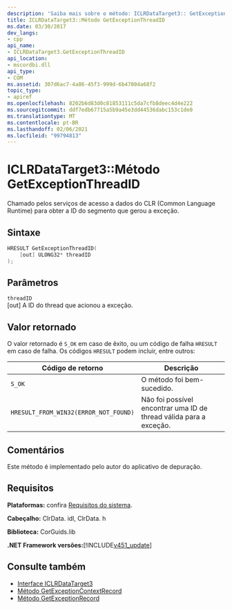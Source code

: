 ```yaml
---
description: 'Saiba mais sobre o método: ICLRDataTarget3:: GetExceptionThreadID'
title: ICLRDataTarget3::Método GetExceptionThreadID
ms.date: 03/30/2017
dev_langs:
- cpp
api_name:
- ICLRDataTarget3.GetExceptionThreadID
api_location:
- mscordbi.dll
api_type:
- COM
ms.assetid: 307d6ac7-4a86-45f3-999d-6b47004a68f2
topic_type:
- apiref
ms.openlocfilehash: 8202b6d83d0c81853111c5da7cfb8deec4d4e222
ms.sourcegitcommit: ddf7edb67715a5b9a45e3dd44536dabc153c1de0
ms.translationtype: MT
ms.contentlocale: pt-BR
ms.lasthandoff: 02/06/2021
ms.locfileid: "99794813"
---
```

# <a name="iclrdatatarget3getexceptionthreadid-method"></a>ICLRDataTarget3::Método GetExceptionThreadID

Chamado pelos serviços de acesso a dados do CLR (Common Language Runtime) para obter a ID do segmento que gerou a exceção.  
  
## <a name="syntax"></a>Sintaxe  
  
```cpp  
HRESULT GetExceptionThreadID(  
    [out] ULONG32* threadID  
);  
```  
  
## <a name="parameters"></a>Parâmetros  

 `threadID`  
 [out] A ID do thread que acionou a exceção.  
  
## <a name="return-value"></a>Valor retornado  

 O valor retornado é `S_OK` em caso de êxito, ou um código de falha `HRESULT` em caso de falha. Os códigos `HRESULT` podem incluir, entre outros:  
  
|Código de retorno|Descrição|  
|-----------------|-----------------|  
|`S_OK`|O método foi bem-sucedido.|  
|`HRESULT_FROM_WIN32(ERROR_NOT_FOUND)`|Não foi possível encontrar uma ID de thread válida para a exceção.|  
  
## <a name="remarks"></a>Comentários  

 Este método é implementado pelo autor do aplicativo de depuração.  
  
## <a name="requirements"></a>Requisitos  

 **Plataformas:** confira [Requisitos do sistema](../../get-started/system-requirements.md).  
  
 **Cabeçalho:** ClrData. idl, ClrData. h  
  
 **Biblioteca:** CorGuids.lib  
  
 **.NET Framework versões:**[!INCLUDE[v451_update](../../../../includes/net-current-v451-nov-plus.md)]  
  
## <a name="see-also"></a>Consulte também

- [Interface ICLRDataTarget3](iclrdatatarget3-interface.md)
- [Método GetExceptionContextRecord](iclrdatatarget3-getexceptioncontextrecord-method.md)
- [Método GetExceptionRecord](iclrdatatarget3-getexceptionrecord-method.md)
